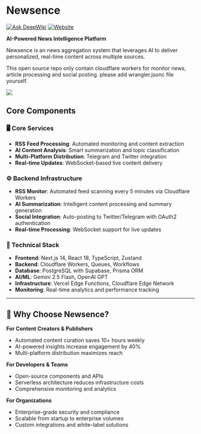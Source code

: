 # Newsence

[![Ask DeepWiki](https://deepwiki.com/badge.svg)](https://deepwiki.com/chyyynh/Newsence)
[![Website](https://img.shields.io/badge/Website-newsence.xyz-blue?style=flat-square)](https://app.newsence.xyz)

**AI-Powered News Intelligence Platform**

Newsence is an news aggregation system that leverages AI to deliver personalized, real-time content across multiple sources.

This open source repo only contain cloudflare workers for monitor news, article processing and social posting. please add wrangler.jsonc file yourself.

![](https://www.mermaidchart.com/raw/ce8745bd-e9c3-4711-9dbe-636f96e9e14d?theme=light&version=v0.1&format=svg)

## Core Components

### 🖥️ Core Services

- **RSS Feed Processing**: Automated monitoring and content extraction
- **AI Content Analysis**: Smart summarization and topic classification
- **Multi-Platform Distribution**: Telegram and Twitter integration
- **Real-time Updates**: WebSocket-based live content delivery

### ⚙️ Backend Infrastructure

- **RSS Monitor**: Automated feed scanning every 5 minutes via Cloudflare Workers
- **AI Summarization**: Intelligent content processing and summary generation
- **Social Integration**: Auto-posting to Twitter/Telegram with OAuth2 authentication
- **Real-time Processing**: WebSocket support for live updates

### 🔧 Technical Stack

- **Frontend**: Next.js 14, React 18, TypeScript, Zustand
- **Backend**: Cloudflare Workers, Queues, Workflows
- **Database**: PostgreSQL with Supabase, Prisma ORM
- **AI/ML**: Gemini 2.5 Flash, OpenAI GPT
- **Infrastructure**: Vercel Edge Functions, Cloudflare Edge Network
- **Monitoring**: Real-time analytics and performance tracking

---

## 🌟 Why Choose Newsence?

**For Content Creators & Publishers**

- Automated content curation saves 10+ hours weekly
- AI-powered insights increase engagement by 40%
- Multi-platform distribution maximizes reach

**For Developers & Teams**

- Open-source components and APIs
- Serverless architecture reduces infrastructure costs
- Comprehensive monitoring and analytics

**For Organizations**

- Enterprise-grade security and compliance
- Scalable from startup to enterprise volumes
- Custom integrations and white-label solutions

